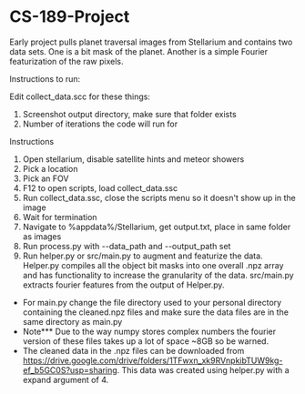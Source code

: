 # CS-189-Project
Early project pulls planet traversal images from Stellarium and contains two data sets. One is a bit mask of the planet. Another is a simple Fourier featurization of the raw pixels.

Instructions to run:

Edit collect_data.scc for these things:

1. Screenshot output directory, make sure that folder exists
2. Number of iterations the code will run for

Instructions

1. Open stellarium, disable satellite hints and meteor showers
2. Pick a location
3. Pick an FOV
4. F12 to open scripts, load collect_data.ssc
5. Run collect_data.ssc, close the scripts menu so it doesn't show up in the image
6. Wait for termination
7. Navigate to %appdata%/Stellarium, get output.txt, place in same folder as images
8. Run process.py with --data_path and --output_path set
9. Run helper.py or src/main.py to augment and featurize the data. Helper.py compiles all the object bit masks into one overall .npz array and has functionality to increase the granularity of the data. src/main.py extracts fourier features from the output of Helper.py.
  - For main.py change the file directory used to your personal directory containing the cleaned.npz files and make sure the data files are in the same directory as main.py
  - Note*** Due to the way numpy stores complex numbers the fourier version of these files takes up a lot of space ~8GB so be warned.
  - The cleaned data in the .npz files can be downloaded from https://drive.google.com/drive/folders/1TFwxn_xk9RVnpkibTUW9kg-ef_b5GC0S?usp=sharing. This data was created using helper.py with a expand argument of 4.
